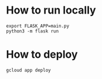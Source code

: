 # How to run locally

```
export FLASK_APP=main.py
python3 -m flask run
```

# How to deploy

```
gcloud app deploy
```
